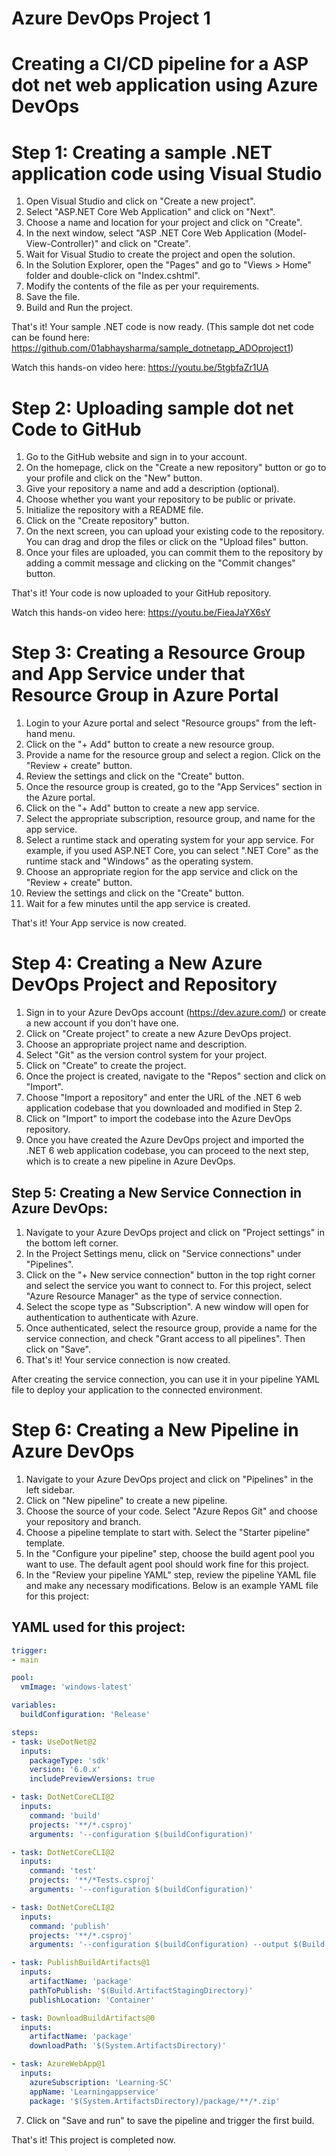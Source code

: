 # Azure DevOps Project 1

# Creating a CI/CD pipeline for a ASP dot net web application using Azure DevOps

# Step 1: Creating a sample .NET application code using Visual Studio

1. Open Visual Studio and click on "Create a new project".
2. Select "ASP.NET Core Web Application" and click on "Next".
3. Choose a name and location for your project and click on "Create".
4. In the next window, select "ASP .NET Core Web Application (Model-View-Controller)" and click on "Create".
5. Wait for Visual Studio to create the project and open the solution.
6. In the Solution Explorer, open the "Pages" and go to "Views > Home" folder and double-click on "Index.cshtml".
7. Modify the contents of the file as per your requirements.
8. Save the file.
9. Build and Run the project.

That's it! Your sample .NET code is now ready. (This sample dot net code can be found here: https://github.com/01abhaysharma/sample_dotnetapp_ADOproject1)

Watch this hands-on video here: https://youtu.be/5tgbfaZr1UA

# Step 2: Uploading sample dot net Code to GitHub

1. Go to the GitHub website and sign in to your account.
2. On the homepage, click on the "Create a new repository" button or go to your profile and click on the "New" button.
3. Give your repository a name and add a description (optional).
4. Choose whether you want your repository to be public or private.
5. Initialize the repository with a README file.
6. Click on the "Create repository" button.
7. On the next screen, you can upload your existing code to the repository. You can drag and drop the files or click on the "Upload files" button.
8. Once your files are uploaded, you can commit them to the repository by adding a commit message and clicking on the "Commit changes" button.

That's it! Your code is now uploaded to your GitHub repository.

Watch this hands-on video here: https://youtu.be/FieaJaYX6sY

# Step 3: Creating a Resource Group and App Service under that Resource Group in Azure Portal

1. Login to your Azure portal and select "Resource groups" from the left-hand menu.
2. Click on the "+ Add" button to create a new resource group.
3. Provide a name for the resource group and select a region. Click on the "Review + create" button.
4. Review the settings and click on the "Create" button.
5. Once the resource group is created, go to the "App Services" section in the Azure portal.
6. Click on the "+ Add" button to create a new app service.
7. Select the appropriate subscription, resource group, and name for the app service.
8. Select a runtime stack and operating system for your app service. For example, if you used ASP.NET Core, you can select ".NET Core" as the runtime stack and "Windows" as the operating system.
9. Choose an appropriate region for the app service and click on the "Review + create" button.
10. Review the settings and click on the "Create" button.
11. Wait for a few minutes until the app service is created.

That's it! Your App service is now created.

# Step 4: Creating a New Azure DevOps Project and Repository

1. Sign in to your Azure DevOps account (https://dev.azure.com/) or create a new account if you don't have one.
2. Click on "Create project" to create a new Azure DevOps project.
3. Choose an appropriate project name and description.
4. Select "Git" as the version control system for your project.
5. Click on "Create" to create the project.
6. Once the project is created, navigate to the "Repos" section and click on "Import".
7. Choose "Import a repository" and enter the URL of the .NET 6 web application codebase that you downloaded and modified in Step 2.
8. Click on "Import" to import the codebase into the Azure DevOps repository.
9. Once you have created the Azure DevOps project and imported the .NET 6 web application codebase, you can proceed to the next step, which is to create a new pipeline in Azure DevOps.

## Step 5: Creating a New Service Connection in Azure DevOps:

1. Navigate to your Azure DevOps project and click on "Project settings" in the bottom left corner.
2. In the Project Settings menu, click on "Service connections" under "Pipelines".
3. Click on the "+ New service connection" button in the top right corner and select the service you want to connect to. For this project, select "Azure Resource Manager" as the type of service connection.
4. Select the scope type as "Subscription". A new window will open for authentication to authenticate with Azure.
5. Once authenticated, select the resource group, provide a name for the service connection, and check "Grant access to all pipelines". Then click on "Save".
6. That's it! Your service connection is now created.

After creating the service connection, you can use it in your pipeline YAML file to deploy your application to the connected environment.


# Step 6: Creating a New Pipeline in Azure DevOps

1. Navigate to your Azure DevOps project and click on "Pipelines" in the left sidebar.
2. Click on "New pipeline" to create a new pipeline.
3. Choose the source of your code. Select "Azure Repos Git" and choose your repository and branch.
4. Choose a pipeline template to start with. Select the "Starter pipeline" template.
5. In the "Configure your pipeline" step, choose the build agent pool you want to use. The default agent pool should work fine for this project.
6. In the "Review your pipeline YAML" step, review the pipeline YAML file and make any necessary modifications. Below is an example YAML file for this project:

## YAML used for this project:

```yaml
trigger:
- main

pool:
  vmImage: 'windows-latest'

variables:
  buildConfiguration: 'Release'

steps:
- task: UseDotNet@2
  inputs:
    packageType: 'sdk'
    version: '6.0.x'
    includePreviewVersions: true

- task: DotNetCoreCLI@2
  inputs:
    command: 'build'
    projects: '**/*.csproj'
    arguments: '--configuration $(buildConfiguration)'

- task: DotNetCoreCLI@2
  inputs:
    command: 'test'
    projects: '**/*Tests.csproj'
    arguments: '--configuration $(buildConfiguration)'

- task: DotNetCoreCLI@2
  inputs:
    command: 'publish'
    projects: '**/*.csproj'
    arguments: '--configuration $(buildConfiguration) --output $(Build.ArtifactStagingDirectory)'

- task: PublishBuildArtifacts@1
  inputs:
    artifactName: 'package'
    pathToPublish: '$(Build.ArtifactStagingDirectory)'
    publishLocation: 'Container'

- task: DownloadBuildArtifacts@0
  inputs:
    artifactName: 'package'
    downloadPath: '$(System.ArtifactsDirectory)'

- task: AzureWebApp@1
  inputs:
    azureSubscription: 'Learning-SC'
    appName: 'Learningappservice'
    package: '$(System.ArtifactsDirectory)/package/**/*.zip'

```
7. Click on "Save and run" to save the pipeline and trigger the first build.


That's it! This project is completed now.
